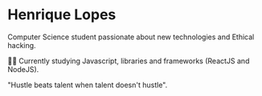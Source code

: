 # Henrique Lopes

Computer Science student passionate about new technologies and Ethical hacking.

👨‍💻 Currently studying Javascript, libraries and frameworks (ReactJS and NodeJS).

"Hustle beats talent when talent doesn't hustle".

